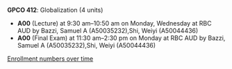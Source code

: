 **GPCO 412**: Globalization (4 units)

- **A00** (Lecture) at 9:30 am–10:50 am on Monday, Wednesday at RBC AUD by Bazzi, Samuel A (A50035232),Shi, Weiyi (A50044436)
- **A00** (Final Exam) at 11:30 am–2:30 pm on Monday at RBC AUD by Bazzi, Samuel A (A50035232),Shi, Weiyi (A50044436)

[Enrollment numbers over time](./GPCO412.tsv)
